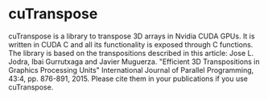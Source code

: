 # cuTranspose

cuTranspose is a library to transpose 3D arrays in Nvidia CUDA GPUs.
It is written in CUDA C and all its functionality is exposed through
C functions. The library is based on the transpositions described
in this article: Jose L. Jodra, Ibai Gurrutxaga and Javier Muguerza.
"Efficient 3D Transpositions in Graphics Processing Units" International
Journal of Parallel Programming, 43:4, pp. 876-891, 2015. Please
cite them in your publications if you use cuTranspose.
